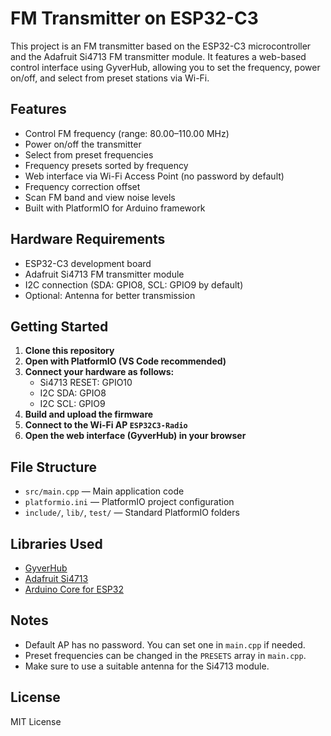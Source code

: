 # FM Transmitter on ESP32-C3

This project is an FM transmitter based on the ESP32-C3 microcontroller and the Adafruit Si4713 FM transmitter module. It features a web-based control interface using GyverHub, allowing you to set the frequency, power on/off, and select from preset stations via Wi-Fi.

## Features

- Control FM frequency (range: 80.00–110.00 MHz)
- Power on/off the transmitter
- Select from preset frequencies
- Frequency presets sorted by frequency
- Web interface via Wi-Fi Access Point (no password by default)
- Frequency correction offset
- Scan FM band and view noise levels
- Built with PlatformIO for Arduino framework

## Hardware Requirements

- ESP32-C3 development board
- Adafruit Si4713 FM transmitter module
- I2C connection (SDA: GPIO8, SCL: GPIO9 by default)
- Optional: Antenna for better transmission

## Getting Started

1. **Clone this repository**
2. **Open with PlatformIO (VS Code recommended)**
3. **Connect your hardware as follows:**
   - Si4713 RESET: GPIO10
   - I2C SDA: GPIO8
   - I2C SCL: GPIO9
4. **Build and upload the firmware**
5. **Connect to the Wi-Fi AP `ESP32C3-Radio`**
6. **Open the web interface (GyverHub) in your browser**

## File Structure

- `src/main.cpp` — Main application code
- `platformio.ini` — PlatformIO project configuration
- `include/`, `lib/`, `test/` — Standard PlatformIO folders

## Libraries Used

- [GyverHub](https://github.com/GyverLibs/GyverHub)
- [Adafruit Si4713](https://github.com/adafruit/Adafruit_Si4713)
- [Arduino Core for ESP32](https://github.com/espressif/arduino-esp32)

## Notes

- Default AP has no password. You can set one in `main.cpp` if needed.
- Preset frequencies can be changed in the `PRESETS` array in `main.cpp`.
- Make sure to use a suitable antenna for the Si4713 module.

## License

MIT License
